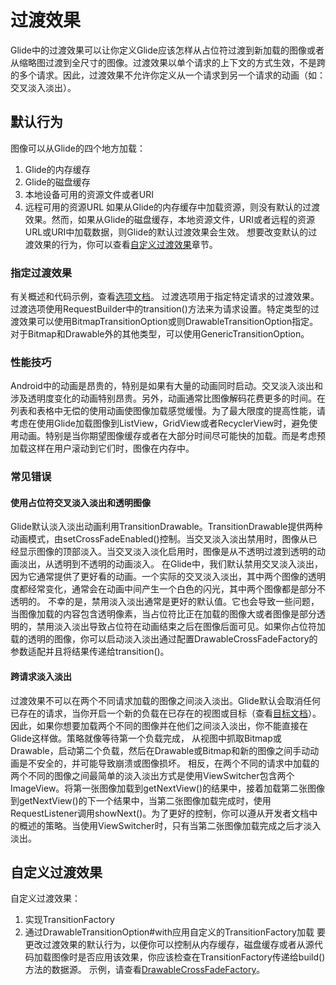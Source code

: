 # 过渡效果
Glide中的过渡效果可以让你定义Glide应该怎样从占位符过渡到新加载的图像或者从缩略图过渡到全尺寸的图像。过渡效果以单个请求的上下文的方式生效，不是跨的多个请求。因此，过渡效果不允许你定义从一个请求到另一个请求的动画（如：交叉淡入淡出）。
## 默认行为
图像可以从Glide的四个地方加载：
1. Glide的内存缓存
2. Glide的磁盘缓存
3. 本地设备可用的资源文件或者URI
4. 远程可用的资源URL
如果从Glide的内存缓存中加载资源，则没有默认的过渡效果。然而，如果从Glide的磁盘缓存，本地资源文件，URI或者远程的资源URL或URI中加载数据，则Glide的默认过渡效果会生效。
想要改变默认的过渡效果的行为，你可以查看[自定义过渡效果]()章节。
### 指定过渡效果
有关概述和代码示例，查看[选项文档]()。
过渡选项用于指定特定请求的过渡效果。过渡选项使用RequestBuilder中的transition()方法来为请求设置。特定类型的过渡效果可以使用BitmapTransitionOption或则DrawableTransitionOption指定。对于Bitmap和Drawable外的其他类型，可以使用GenericTransitionOption。
### 性能技巧
Android中的动画是昂贵的，特别是如果有大量的动画同时启动。交叉淡入淡出和涉及透明度变化的动画特别昂贵。另外，动画通常比图像解码花费更多的时间。在列表和表格中无偿的使用动画使图像加载感觉缓慢。为了最大限度的提高性能，请考虑在使用Glide加载图像到ListView，GridView或者RecyclerView时，避免使用动画。特别是当你期望图像缓存或者在大部分时间尽可能快的加载。而是考虑预加载这样在用户滚动到它们时，图像在内存中。
### 常见错误
#### 使用占位符交叉淡入淡出和透明图像
Glide默认淡入淡出动画利用TransitionDrawable。TransitionDrawable提供两种动画模式，由setCrossFadeEnabled()控制。当交叉淡入淡出禁用时，图像从已经显示图像的顶部淡入。当交叉淡入淡化启用时，图像是从不透明过渡到透明的动画淡出，从透明到不透明的动画淡入。
在Glide中，我们默认禁用交叉淡入淡出，因为它通常提供了更好看的动画。一个实际的交叉淡入淡出，其中两个图像的透明度都经常变化，通常会在动画中间产生一个白色的闪光，其中两个图像都是部分不透明的。
不幸的是，禁用淡入淡出通常是更好的默认值。它也会导致一些问题，当图像加载的内容包含透明像素，当占位符比正在加载的图像大或者图像是部分透明的，禁用淡入淡出导致占位符在动画结束之后在图像后面可见。如果你占位符加载的透明的图像，你可以启动淡入淡出通过配置DrawableCrossFadeFactory的参数适配并且将结果传递给transition()。
#### 跨请求淡入淡出
过渡效果不可以在两个不同请求加载的图像之间淡入淡出。Glide默认会取消任何已存在的请求，当你开启一个新的负载在已存在的视图或目标（查看[目标文档]()）。因此，如果你想要加载两个不同的图像并在他们之间淡入淡出，你不能直接在Glide这样做。策略就像等待第一个负载完成， 从视图中抓取Bitmap或Drawable，启动第二个负载，然后在Drawable或Bitmap和新的图像之间手动动画是不安全的，并可能导致崩溃或图像损坏。
相反，在两个不同的请求中加载的两个不同的图像之间最简单的淡入淡出方式是使用ViewSwitcher包含两个ImageView。将第一张图像加载到getNextView()的结果中，接着加载第二张图像到getNextView()的下一个结果中，当第二张图像加载完成时，使用RequestListener调用showNext()。为了更好的控制，你可以遵从开发者文档中的概述的策略。当使用ViewSwitcher时，只有当第二张图像加载完成之后才淡入淡出。
## 自定义过渡效果
自定义过渡效果：
1. 实现TransitionFactory
2. 通过DrawableTransitionOption#with应用自定义的TransitionFactory加载
要更改过渡效果的默认行为，以便你可以控制从内存缓存，磁盘缓存或者从源代码加载图像时是否应用该效果，你应该检查在TransitionFactory传递给build()方法的数据源。
示例，请查看[DrawableCrossFadeFactory]()。





















